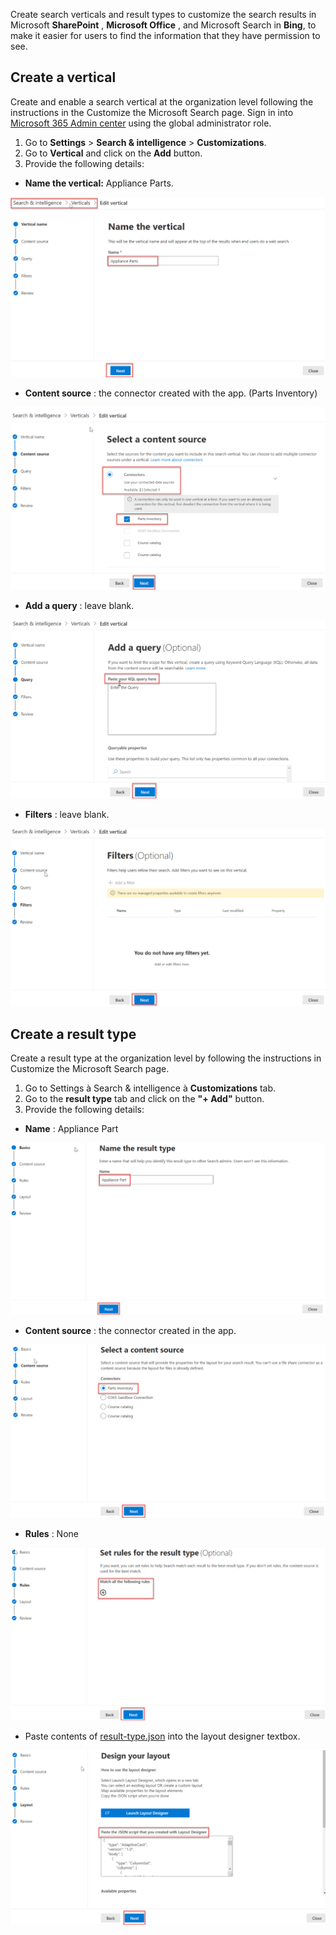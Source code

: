 <!-- markdownlint-disable MD002 MD025 MD041 -->

Create search verticals and result types to customize the search results in Microsoft **SharePoint** , **Microsoft Office** , and Microsoft Search in **Bing**, to make it easier for users to find the information that they have permission to see.

## Create a vertical

Create and enable a search vertical at the organization level following the instructions in the Customize the Microsoft Search page. Sign in into [Microsoft 365 Admin center](https://admin.microsoft.com/) using the global administrator role.

1. Go to **Settings** > **Search & intelligence** > **Customizations**.
2. Go to **Vertical** and click on the **Add** button.
3. Provide the following details:
  * **Name the vertical:** Appliance Parts.

![Screenshot of the "Name the vertical" section](images/connectors-images/build11.png)

  * **Content source** : the connector created with the app. (Parts Inventory)

![Screenshot of the "Content source" section](images/connectors-images/build12.png)

  * **Add a query** : leave blank.

![Screenshot of the "Add a query" section](images/connectors-images/build13.png)

  * **Filters** : leave blank.

![Screenshot of the "Filters" section](images/connectors-images/build14.png)

## Create a result type

Create a result type at the organization level by following the instructions in Customize the Microsoft Search page.

1. Go to Settings à Search &amp; intelligence à **Customizations** tab.
2. Go to the **result type** tab and click on the **"+ Add"** button.
3. Provide the following details:

* **Name** : Appliance Part

![Screenshot of the "Name the result type" section](images/connectors-images/build15.png)

* **Content source** : the connector created in the app.

![Screenshot of the "Select a content source" section](images/connectors-images/build16.png)

* **Rules** : None

![Screenshot of the "Set rules" section](images/connectors-images/build17.png)

* Paste contents of [result-type.json](https://github.com/microsoftgraph/msgraph-search-connector-sample/blob/master/result-type.json) into the layout designer textbox.

![Screenshot of the "Design layout" section](images/connectors-images/build18.png)
